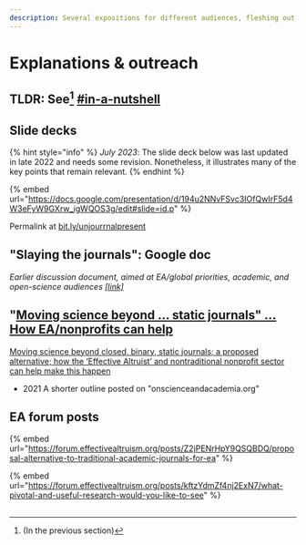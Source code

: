 ```yaml
---
description: Several expositions for different audiences, fleshing out ideas and plans
---
```


# Explanations & outreach

## TLDR: See[^1] [#in-a-nutshell](<../../README (1).md#in-a-nutshell> "mention")

## Slide decks



{% hint style="info" %}
_July 2023_: The slide deck below was last updated in late 2022 and needs some revision. Nonetheless, it illustrates many of the key points that remain relevant.
{% endhint %}

{% embed url="https://docs.google.com/presentation/d/194u2NNvFSvc3IOfQwIrF5d4W3eFyW9GXrw_igWQOS3g/edit#slide=id.p" %}

Permalink at [bit.ly/unjourrnalpresent](http://bit.ly/unjournalpresent)



## "Slaying the journals": Google doc

_Earlier discussion document, aimed at EA/global priorities, academic, and open-science audiences_ [_\[link\]_](https://docs.google.com/document/d/1GFISlF5TieCuA6jDYkYlNWaEpuEYrr\_zTmaVpTfBg4A/edit)



## "[Moving science beyond ... static journals" ... How EA/nonprofits can help](https://onscienceandacademia.org/t/moving-science-beyond-closed-binary-static-journals-a-proposed-alternative-how-the-effective-altruist-and-nontraditional-nonprofit-sector-can-help-make-this-happen/1490)

[Moving science beyond closed, binary, static journals; a proposed alternative; how the ‘Effective Altruist’ and nontraditional nonprofit sector can help make this happen](https://onscienceandacademia.org/t/moving-science-beyond-closed-binary-static-journals-a-proposed-alternative-how-the-effective-altruist-and-nontraditional-nonprofit-sector-can-help-make-this-happen/1490)

* 2021 A shorter outline posted on "onscienceandacademia.org"

##

## EA forum posts

{% embed url="https://forum.effectivealtruism.org/posts/Z2jPENrHpY9QSQBDQ/proposal-alternative-to-traditional-academic-journals-for-ea" %}

{% embed url="https://forum.effectivealtruism.org/posts/kftzYdmZf4nj2ExN7/what-pivotal-and-useful-research-would-you-like-to-see" %}

##

[^1]: (In the previous section)

